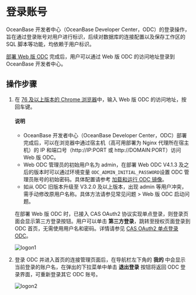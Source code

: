 登录账号 
=========================

OceanBase 开发者中心（OceanBase Developer Center，ODC）的登录操作，旨在通过登录账号对用户进行标识，后续对数据库的连接配置以及保存工作区的 SQL 脚本等功能，均依赖于用户标识。

[部署 Web 版 ODC](../../8.deployment-guide/1.deployment-overview.md) 完成后，用户可以通过 Web 版 ODC 的访问地址登录到 OceanBase 开发者中心。

## 操作步骤

1. 在 [76 及以上版本的 Chrome 浏览器](../../3.odc-overview/5.product-limits.md)中，输入 Web 版 ODC 的访问地址，按回车键。

   <main id="notice" type='explain'>
   <h4>说明</h4>
   <ul>
   <li>OceanBase 开发者中心（OceanBase Developer Center，ODC）部署完成后，可以在浏览器中通过宿主机（高可用部署为 Nginx 代理所在宿主机）的 IP 和端口号（http://IP:PORT 或 http://DOMAIN:PORT）访问 Web 版 ODC。</li>
   <li>Web ODC 管理员的初始用户名为 admin，在部署 Web ODC V4.1.3 及之后的版本时可以通过环境变量 <code>ODC_ADMIN_INITIAL_PASSWORD</code>设置 ODC 管理员账号的初始密码。具体配置请参考 <a href="../../8.deployment-guide/3.deploy-a-single-odc-node/2.load-and-run-single-odc-images.md">加载和运行 ODC 镜像</a>。</li>
   <li>如从 ODC 旧版本升级至 V3.2.0 及以上版本，出现 admin 等用户冲突，需手动修改原用户名称。具体方法请参见常见问题 > Web 版 ODC 启动问题。</li>
   </ul>
   </main> 

   在部署 Web 版 ODC 时，已接入 CAS OAuth2 协议实现单点登录，则登录页面会显示第三方登录按钮。用户可以单击 **第三方登录**，跳转至授权页面登录到 ODC 首页，无需使用用户名和密码。详情请参见 [CAS OAuth2 单点登录 ODC](../../10.system-integration/2.oauth2-account-integration-guide/4.oauth2-integrated-verification.md)。

   
   ![logon1](https://obbusiness-private.oss-cn-shanghai.aliyuncs.com/doc/img/odc/413/Log%20on%20to%20ODC.png)

2. 登录 ODC 并进入首页的连接管理页面后，在导航栏左下角的 **我的** 中会显示当前登录的账户名，在弹出的下拉菜单中单击 **退出登录** 按钮将返回 ODC 登录界面，可重新登录其它 ODC 账号。

   ![logon2](https://obbusiness-private.oss-cn-shanghai.aliyuncs.com/doc/img/odc/412/web%20odc%20logon2.png)